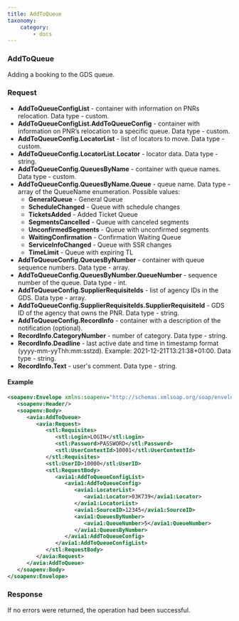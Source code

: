 ```yaml
---
title: AddToQueue
taxonomy:
    category:
        - docs
---
```


### AddToQueue

Adding a booking to the GDS queue.


### Request

- **AddToQueueConfigList** - container with information on PNRs relocation. Data type - custom.
- **AddToQueueConfigList.AddToQueueConfig** - container with information on PNR’s relocation to a specific queue. Data type - custom.
- **AddToQueueConfig.LocatorList** - list of locators to move. Data type - custom.
- **AddToQueueConfig.LocatorList.Locator** - locator data. Data type - string.
- **AddToQueueConfig.QueuesByName** - container with queue names. Data type - custom.
- **AddToQueueConfig.QueuesByName.Queue** - queue name. Data type - array of the QueueName enumeration. Possible values:
    * **GeneralQueue** - General Queue
    * **ScheduleChanged** - Queue with schedule changes
    * **TicketsAdded** - Added Ticket Queue
    * **SegmentsCancelled** - Queue with canceled segments
    * **UnconfirmedSegments** - Queue with unconfirmed segments
    * **WaitingConfirmation** - Confirmation Waiting Queue
    * **ServiceInfoChanged** - Queue with SSR changes
    * **TimeLimit** - Queue with expiring TL
- **AddToQueueConfig.QueuesByNumber** - container with queue sequence numbers. Data type - array.
- **AddToQueueConfig.QueuesByNumber.QueueNumber** - sequence number of the queue. Data type - int.
- **AddToQueueConfig.SupplierRequisiteIds** - list of agency IDs in the GDS. Data type - array.
- **AddToQueueConfig.SupplierRequisiteIds.SupplierRequisiteId** - GDS ID of the agency that owns the PNR. Data type - string.
- **AddToQueueConfig.RecordInfo** - container with a description of the notification (optional).
- **RecordInfo.CategoryNumber** - number of category. Data type - string.
- **RecordInfo.Deadline** - last active date and time in timestamp format (yyyy-mm-yyThh:mm:sstzd). Example: 2021-12-21T13:21:38+01:00. Data type - string.
- **RecordInfo.Text** - user's comment. Data type - string.

#### Example

``` xml
<soapenv:Envelope xmlns:soapenv="http://schemas.xmlsoap.org/soap/envelope/" xmlns:avia="http://nemo-ibe.com/Avia" xmlns:stl="http://nemo-ibe.com/STL" xmlns:avia1="http://nemo.travel/Avia">
   <soapenv:Header/>
   <soapenv:Body>
      <avia:AddToQueue>
         <avia:Request>
            <stl:Requisites>
               <stl:Login>LOGIN</stl:Login>
               <stl:Password>PASSWORD</stl:Password>
               <stl:UserContextId>10001</stl:UserContextId>
            </stl:Requisites>
            <stl:UserID>10000</stl:UserID>
            <stl:RequestBody>
               <avia1:AddToQueueConfigList>
                  <avia1:AddToQueueConfig>
                     <avia1:LocatorList>
                        <avia1:Locator>03K739</avia1:Locator>
                     </avia1:LocatorList>
                     <avia1:SourceID>12345</avia1:SourceID>
                     <avia1:QueuesByNumber>
                        <avia1:QueueNumber>5</avia1:QueueNumber>
                     </avia1:QueuesByNumber>
                  </avia1:AddToQueueConfig>
               </avia1:AddToQueueConfigList>
            </stl:RequestBody>
         </avia:Request>
      </avia:AddToQueue>
   </soapenv:Body>
</soapenv:Envelope>
```
### Response
If no errors were returned, the operation had been successful.